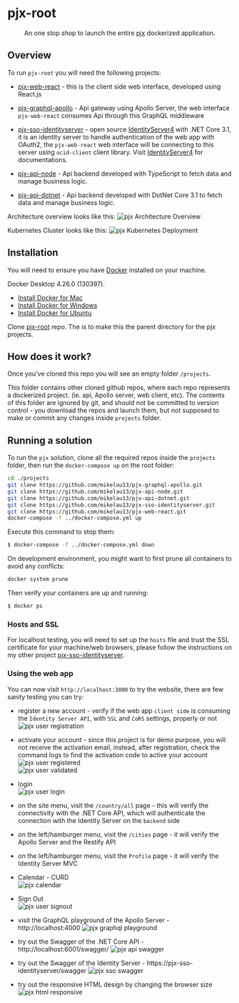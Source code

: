 # pjx-root

<p align="center">An one stop shop to launch the entire <a href='https://github.com/users/mikelau13/projects/1'>pjx</a> dockerized application.</p>

## Overview

To run `pjx-root` you will need the following projects:

- [pjx-web-react](https://github.com/mikelau13/pjx-web-react) - this is the client side web interface, developed using React.js

- [pjx-graphql-apollo](https://github.com/mikelau13/pjx-graphql-apollo) - Api gateway using Apollo Server, the web interface `pjx-web-react` consumes Api through this GraphQL middleware

- [pjx-sso-identityserver](https://github.com/mikelau13/pjx-sso-identityserver) - open source [IdentityServer4](https://github.com/IdentityServer/IdentityServer4) with .NET Core 3.1, it is an identity server to handle authentication of the web app with OAuth2, the `pjx-web-react` web interface will be connecting to this server using `ocid-client` client library.  Visit [IdentityServer4](https://identityserver4.readthedocs.io/en/latest/) for documentations.

- [pjx-api-node](https://github.com/mikelau13/pjx-api-node) - Api backend developed with TypeScript to fetch data and manage business logic.

- [pjx-api-dotnet](https://github.com/mikelau13/pjx-api-dotnet) - Api backend developed with DotNet Core 3.1 to fetch data and manage business logic.

Architecture overview looks like this: 
![pjx Architecture Overview](/images/pjx-overview.png)

Kubernetes Cluster looks like this: 
![pjx Kubernetes Deployment](/images/pjx-Deployment.png)


## Installation

You will need to ensure you have [Docker](https://docs.docker.com/) installed on your machine.

Docker Desktop 4.26.0 (130397).

- [Install Docker for Mac](https://docs.docker.com/docker-for-mac/install/)
- [Install Docker for Windows](https://docs.docker.com/docker-for-windows/)
- [Install Docker for Ubuntu](https://phoenixnap.com/kb/how-to-install-docker-on-ubuntu-18-04)

Clone [pjx-root](https://github.com/mikelau13/pjx-root) repo. The is to make this the parent directory for the pjx projects.


## How does it work?

Once you've cloned this repo you will see an empty folder `/projects`.

This folder contains other cloned github repos, where each repo represents a dockerized project. (ie. api, Apollo server, web client, etc). The contents of this folder are ignored by git, and should not be committed to version control - you download the repos and launch them, but not supposed to make or commit any changes inside `projects` folder.


## Running a solution

To run the `pjx` solution, clone all the required repos inside the `projects` folder, then run the `docker-compose up` on the root folder:

```bash
cd ./projects
git clone https://github.com/mikelau13/pjx-graphql-apollo.git
git clone https://github.com/mikelau13/pjx-api-node.git
git clone https://github.com/mikelau13/pjx-api-dotnet.git
git clone https://github.com/mikelau13/pjx-sso-identityserver.git
git clone https://github.com/mikelau13/pjx-web-react.git
docker-compose -f ../docker-compose.yml up
```

Execute this command to stop them:

```bash
$ docker-compose -f ../docker-compose.yml down
```

On development environment, you might want to first prune all containers to avoid any conflicts:

```bash
docker system prune
```

Then verify your containers are up and running:

```bash
$ docker ps
```

### Hosts and SSL

For localhost testing, you will need to set up the `hosts` file and trust the SSL certificate for your machine/web browsers, please follow the instructions on my other project [pjx-sso-identityserver](https://github.com/mikelau13/pjx-sso-identityserver).


### Using the web app

You can now visit `http://localhost:3000` to try the website, there are few sanity testing you can try:

- register a new account - verify if the web app `client side` is consuming the `Identity Server API`, with `SSL` and `CoRS` settings, properly or not
<br/><img src="/images/user_registration.png" alt="pjx user registration" style="max-width: 60%;" />

- activate your account - since this project is for demo purpose, you will not receive the activation email, instead, after registration, check the command logs to find the activation code to active your account 
<br/><img src="/images/account_registered.png" alt="pjx user registered" style="max-width: 60%;" />
<br/><img src="/images/account_validated.png" alt="pjx user validated" style="max-width: 60%;" />
- login
<br/><img src="/images/user_login.png" alt="pjx user login" style="max-width: 50%;" />

- on the site menu, visit the `/country/all` page - this will verify the connectivity with the .NET Core API, which will authenticate the connection with the Identity Server on the  `backend` side
- on the left/hamburger menu, visit the `/cities` page - it will verify the Apollo Server and the Restify API
- on the left/hamburger menu, visit the `Profile` page - it will verify the Identity Server MVC
- Calendar - CURD
<br/><img src="/images/calendar.png" alt="pjx calendar" style="max-width: 70%;" />
- Sign Out
<br/><img src="/images/user_signout.png" alt="pjx user signout" style="max-width: 50%;" />

- visit the GraphQL playground of the Apollo Server - http://localhost:4000
![pjx graphql playground](/images/apollo_query.png)
- try out the Swagger of the .NET Core API - http://localhost:6001/swagger/
![pjx api swagger](/images/api_swagger.png)
- try out the Swagger of the Identity Server - https://pjx-sso-identityserver/swagger
![pjx sso swagger](/images/identityserver_swagger.png)
- try out the responsive HTML design by changing the browser size
![pjx html responsive](/images/mobile_desktop.png)

